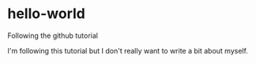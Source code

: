 # hello-world
Following the github tutorial

I'm following this tutorial but I don't really want to write a bit about myself.
